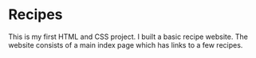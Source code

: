 # Recipes

This is my first HTML and CSS project. I built a basic recipe website. The website consists of a main index page which has links to a few recipes.
